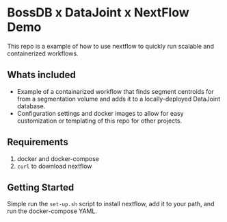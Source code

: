 # BossDB x DataJoint x NextFlow Demo

This repo is a example of how to use nextflow to quickly run scalable and containerized workflows.

## Whats included

- Example of a containarized workflow that finds segment centroids for from a segmentation volume and adds it to a locally-deployed DataJoint database.
- Configuration settings and docker images to allow for easy customization or templating of this repo for other projects.

## Requirements

1. docker and docker-compose
2. `curl` to download nextflow

## Getting Started

Simple run the `set-up.sh` script to install nextflow, add it to your path, and run the docker-compose YAML.

